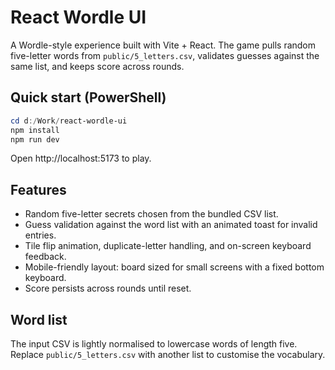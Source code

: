# React Wordle UI

A Wordle-style experience built with Vite + React. The game pulls random five-letter words from `public/5_letters.csv`, validates guesses against the same list, and keeps score across rounds.

## Quick start (PowerShell)

```powershell
cd d:/Work/react-wordle-ui
npm install
npm run dev
```

Open http://localhost:5173 to play.

## Features

- Random five-letter secrets chosen from the bundled CSV list.
- Guess validation against the word list with an animated toast for invalid entries.
- Tile flip animation, duplicate-letter handling, and on-screen keyboard feedback.
- Mobile-friendly layout: board sized for small screens with a fixed bottom keyboard.
- Score persists across rounds until reset.

## Word list

The input CSV is lightly normalised to lowercase words of length five. Replace `public/5_letters.csv` with another list to customise the vocabulary.
